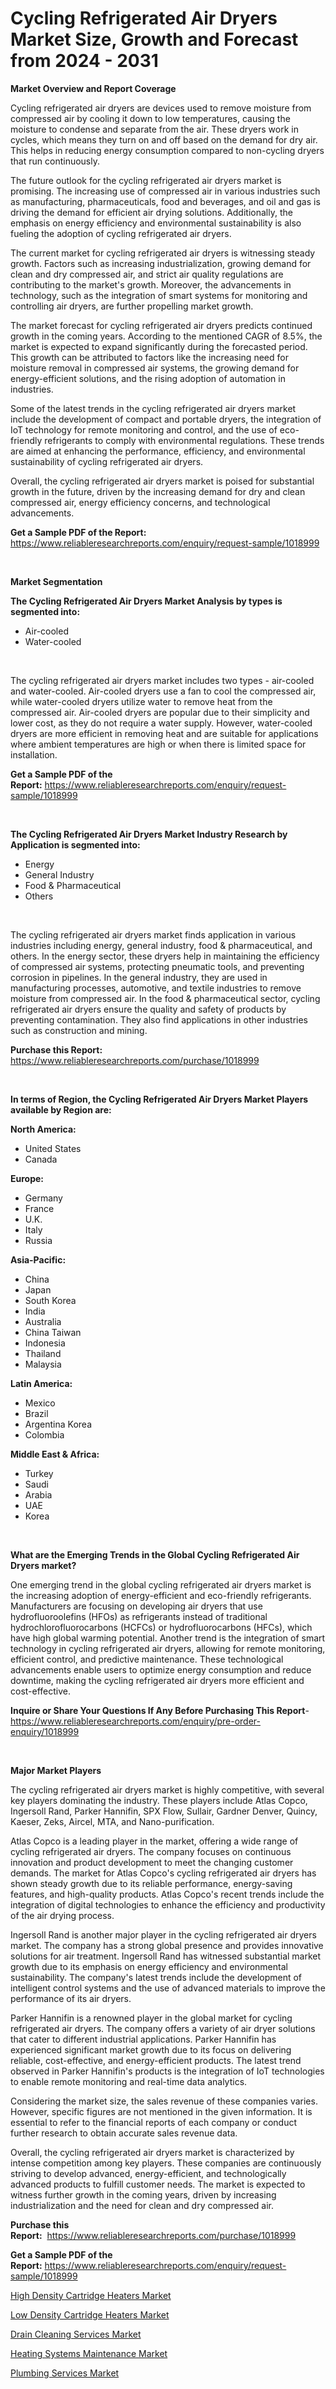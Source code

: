 <p><h1>Cycling Refrigerated Air Dryers Market Size, Growth and Forecast from 2024 - 2031</h1></p><p><strong>Market Overview and Report Coverage</strong></p>
<p><p>Cycling refrigerated air dryers are devices used to remove moisture from compressed air by cooling it down to low temperatures, causing the moisture to condense and separate from the air. These dryers work in cycles, which means they turn on and off based on the demand for dry air. This helps in reducing energy consumption compared to non-cycling dryers that run continuously.</p><p>The future outlook for the cycling refrigerated air dryers market is promising. The increasing use of compressed air in various industries such as manufacturing, pharmaceuticals, food and beverages, and oil and gas is driving the demand for efficient air drying solutions. Additionally, the emphasis on energy efficiency and environmental sustainability is also fueling the adoption of cycling refrigerated air dryers.</p><p>The current market for cycling refrigerated air dryers is witnessing steady growth. Factors such as increasing industrialization, growing demand for clean and dry compressed air, and strict air quality regulations are contributing to the market's growth. Moreover, the advancements in technology, such as the integration of smart systems for monitoring and controlling air dryers, are further propelling market growth.</p><p>The market forecast for cycling refrigerated air dryers predicts continued growth in the coming years. According to the mentioned CAGR of 8.5%, the market is expected to expand significantly during the forecasted period. This growth can be attributed to factors like the increasing need for moisture removal in compressed air systems, the growing demand for energy-efficient solutions, and the rising adoption of automation in industries.</p><p>Some of the latest trends in the cycling refrigerated air dryers market include the development of compact and portable dryers, the integration of IoT technology for remote monitoring and control, and the use of eco-friendly refrigerants to comply with environmental regulations. These trends are aimed at enhancing the performance, efficiency, and environmental sustainability of cycling refrigerated air dryers.</p><p>Overall, the cycling refrigerated air dryers market is poised for substantial growth in the future, driven by the increasing demand for dry and clean compressed air, energy efficiency concerns, and technological advancements.</p></p>
<p><strong>Get a Sample PDF of the Report:</strong> <a href="https://www.reliableresearchreports.com/enquiry/request-sample/1018999">https://www.reliableresearchreports.com/enquiry/request-sample/1018999</a></p>
<p>&nbsp;</p>
<p><strong>Market Segmentation</strong></p>
<p><strong>The Cycling Refrigerated Air Dryers Market Analysis by types is segmented into:</strong></p>
<p><ul><li>Air-cooled</li><li>Water-cooled</li></ul></p>
<p>&nbsp;</p>
<p><p>The cycling refrigerated air dryers market includes two types - air-cooled and water-cooled. Air-cooled dryers use a fan to cool the compressed air, while water-cooled dryers utilize water to remove heat from the compressed air. Air-cooled dryers are popular due to their simplicity and lower cost, as they do not require a water supply. However, water-cooled dryers are more efficient in removing heat and are suitable for applications where ambient temperatures are high or when there is limited space for installation.</p></p>
<p><strong>Get a Sample PDF of the Report:</strong>&nbsp;<a href="https://www.reliableresearchreports.com/enquiry/request-sample/1018999">https://www.reliableresearchreports.com/enquiry/request-sample/1018999</a></p>
<p>&nbsp;</p>
<p><strong>The Cycling Refrigerated Air Dryers Market Industry Research by Application is segmented into:</strong></p>
<p><ul><li>Energy</li><li>General Industry</li><li>Food & Pharmaceutical</li><li>Others</li></ul></p>
<p>&nbsp;</p>
<p><p>The cycling refrigerated air dryers market finds application in various industries including energy, general industry, food & pharmaceutical, and others. In the energy sector, these dryers help in maintaining the efficiency of compressed air systems, protecting pneumatic tools, and preventing corrosion in pipelines. In the general industry, they are used in manufacturing processes, automotive, and textile industries to remove moisture from compressed air. In the food & pharmaceutical sector, cycling refrigerated air dryers ensure the quality and safety of products by preventing contamination. They also find applications in other industries such as construction and mining.</p></p>
<p><strong>Purchase this Report:</strong>&nbsp; <a href="https://www.reliableresearchreports.com/purchase/1018999">https://www.reliableresearchreports.com/purchase/1018999</a></p>
<p>&nbsp;</p>
<p><strong>In terms of Region, the Cycling Refrigerated Air Dryers Market Players available by Region are:</strong></p>
<p>
    <p> <strong> North America: </strong>
        <ul>
            <li>United States</li>
            <li>Canada</li>
        </ul>
        </p> 
    <p> <strong> Europe: </strong>
        <ul>
            <li>Germany</li>
            <li>France</li>
            <li>U.K.</li>
            <li>Italy</li>
            <li>Russia</li>
        </ul>
        </p> 
    <p> <strong> Asia-Pacific: </strong>
        <ul>
            <li>China</li>
            <li>Japan</li>
            <li>South Korea</li>
            <li>India</li>
            <li>Australia</li>
            <li>China Taiwan</li>
            <li>Indonesia</li>
            <li>Thailand</li>
            <li>Malaysia</li>
        </ul>
        </p> 
    <p> <strong> Latin America: </strong>
        <ul>
            <li>Mexico</li>
            <li>Brazil</li>
            <li>Argentina Korea</li>
            <li>Colombia</li>
        </ul>
        </p> 
    <p> <strong> Middle East & Africa: </strong>
        <ul>
            <li>Turkey</li>
            <li>Saudi</li>
            <li>Arabia</li>
            <li>UAE</li>
            <li>Korea</li>
        </ul>
    </p>
    </p>
<p>&nbsp;</p>
<p><strong>What are the Emerging Trends in the Global Cycling Refrigerated Air Dryers market?</strong></p>
<p><p>One emerging trend in the global cycling refrigerated air dryers market is the increasing adoption of energy-efficient and eco-friendly refrigerants. Manufacturers are focusing on developing air dryers that use hydrofluoroolefins (HFOs) as refrigerants instead of traditional hydrochlorofluorocarbons (HCFCs) or hydrofluorocarbons (HFCs), which have high global warming potential. Another trend is the integration of smart technology in cycling refrigerated air dryers, allowing for remote monitoring, efficient control, and predictive maintenance. These technological advancements enable users to optimize energy consumption and reduce downtime, making the cycling refrigerated air dryers more efficient and cost-effective.</p></p>
<p><strong>Inquire or Share Your Questions If Any Before Purchasing This Report</strong>- <a href="https://www.reliableresearchreports.com/enquiry/pre-order-enquiry/1018999">https://www.reliableresearchreports.com/enquiry/pre-order-enquiry/1018999</a></p>
<p>&nbsp;</p>
<p><strong>Major Market Players</strong></p>
<p><p>The cycling refrigerated air dryers market is highly competitive, with several key players dominating the industry. These players include Atlas Copco, Ingersoll Rand, Parker Hannifin, SPX Flow, Sullair, Gardner Denver, Quincy, Kaeser, Zeks, Aircel, MTA, and Nano-purification. </p><p>Atlas Copco is a leading player in the market, offering a wide range of cycling refrigerated air dryers. The company focuses on continuous innovation and product development to meet the changing customer demands. The market for Atlas Copco's cycling refrigerated air dryers has shown steady growth due to its reliable performance, energy-saving features, and high-quality products. Atlas Copco's recent trends include the integration of digital technologies to enhance the efficiency and productivity of the air drying process.</p><p>Ingersoll Rand is another major player in the cycling refrigerated air dryers market. The company has a strong global presence and provides innovative solutions for air treatment. Ingersoll Rand has witnessed substantial market growth due to its emphasis on energy efficiency and environmental sustainability. The company's latest trends include the development of intelligent control systems and the use of advanced materials to improve the performance of its air dryers.</p><p>Parker Hannifin is a renowned player in the global market for cycling refrigerated air dryers. The company offers a variety of air dryer solutions that cater to different industrial applications. Parker Hannifin has experienced significant market growth due to its focus on delivering reliable, cost-effective, and energy-efficient products. The latest trend observed in Parker Hannifin's products is the integration of IoT technologies to enable remote monitoring and real-time data analytics.</p><p>Considering the market size, the sales revenue of these companies varies. However, specific figures are not mentioned in the given information. It is essential to refer to the financial reports of each company or conduct further research to obtain accurate sales revenue data.</p><p>Overall, the cycling refrigerated air dryers market is characterized by intense competition among key players. These companies are continuously striving to develop advanced, energy-efficient, and technologically advanced products to fulfill customer needs. The market is expected to witness further growth in the coming years, driven by increasing industrialization and the need for clean and dry compressed air.</p></p>
<p><strong>Purchase this Report:</strong>&nbsp;&nbsp;<a href="https://www.reliableresearchreports.com/purchase/1018999">https://www.reliableresearchreports.com/purchase/1018999</a></p>
<p></p>
<p><strong>Get a Sample PDF of the Report:</strong>&nbsp;<a href="https://www.reliableresearchreports.com/enquiry/request-sample/1018999">https://www.reliableresearchreports.com/enquiry/request-sample/1018999</a></p>
<p><p><a href="https://github.com/Krish2023na/Market-Research-Report-List-2/blob/main/high-density-cartridge-heaters-market.md">High Density Cartridge Heaters Market</a></p><p><a href="https://github.com/kuntayevaz/Market-Research-Report-List-2/blob/main/low-density-cartridge-heaters-market.md">Low Density Cartridge Heaters Market</a></p><p><a href="https://medium.com/@kanew14036/drain-cleaning-services-market-analysis-its-cagr-market-segmentation-and-global-industry-overview-842edf885075">Drain Cleaning Services Market</a></p><p><a href="https://medium.com/@kanew14036/heating-systems-maintenance-market-size-cagr-trends-2024-2030-75e39e015fa2">Heating Systems Maintenance Market</a></p><p><a href="https://medium.com/p/d90f9bf53bbe/edit">Plumbing Services Market</a></p></p>